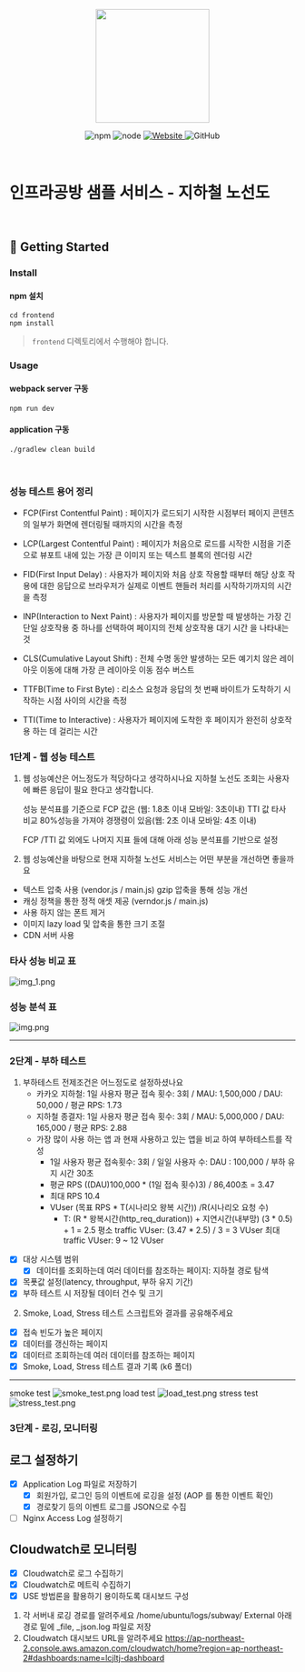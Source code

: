 <p align="center">
    <img width="200px;" src="https://raw.githubusercontent.com/woowacourse/atdd-subway-admin-frontend/master/images/main_logo.png"/>
</p>
<p align="center">
  <img alt="npm" src="https://img.shields.io/badge/npm-%3E%3D%205.5.0-blue">
  <img alt="node" src="https://img.shields.io/badge/node-%3E%3D%209.3.0-blue">
  <a href="https://edu.nextstep.camp/c/R89PYi5H" alt="nextstep atdd">
    <img alt="Website" src="https://img.shields.io/website?url=https%3A%2F%2Fedu.nextstep.camp%2Fc%2FR89PYi5H">
  </a>
  <img alt="GitHub" src="https://img.shields.io/github/license/next-step/atdd-subway-service">
</p>

<br>

# 인프라공방 샘플 서비스 - 지하철 노선도

<br>

## 🚀 Getting Started

### Install
#### npm 설치
```
cd frontend
npm install
```
> `frontend` 디렉토리에서 수행해야 합니다.

### Usage
#### webpack server 구동
```
npm run dev
```
#### application 구동
```
./gradlew clean build
```
<br>

### 성능 테스트 용어 정리

+ FCP(First Contentful Paint) : 페이지가 로드되기 시작한 시점부터 페이지 콘텐츠의 일부가 화면에 렌더링될 때까지의 시간을 측정
  

+ LCP(Largest Contentful Paint) : 페이지가 처음으로 로드를 시작한 시점을 기준으로 뷰포트 내에 있는 가장 큰 이미지 또는 텍스트 블록의 렌더링 시간
  

+ FID(First Input Delay) : 사용자가 페이지와 처음 상호 작용할 때부터 해당 상호 작용에 대한 응답으로 브라우저가 실제로 이벤트 핸들러 처리를 시작하기까지의 시간을 측정
  

+ INP(Interaction to Next Paint) : 사용자가 페이지를 방문할 때 발생하는 가장 긴 단일 상호작용 중 하나를 선택하여 페이지의 전체 상호작용 대기 시간 을 나타내는 것


+ CLS(Cumulative Layout Shift) : 전체 수명 동안 발생하는 모든 예기치 않은 레이아웃 이동에 대해 가장 큰 레이아웃 이동 점수 버스트 

  
+ TTFB(Time to First Byte) : 리소스 요청과 응답의 첫 번째 바이트가 도착하기 시작하는 시점 사이의 시간을 측정


+ TTI(Time to Interactive) : 사용자가 페이지에 도착한 후 페이지가 완전히 상호작용 하는 데 걸리는 시간


### 1단계 - 웹 성능 테스트
1. 웹 성능예산은 어느정도가 적당하다고 생각하시나요
   지하철 노선도 조회는 사용자에 빠른 응답이 필요 한다고 생각합니다.
   
   성능 분석표를 기준으로 FCP 값은 (웹: 1.8초 이내 모바일: 3초이내)
   TTI 값 타사 비교 80%성능을 가져야 경쟁령이 있음(웹: 2초 이내 모바일: 4초 이내)
   
   FCP /TTI 값 외에도 나머지 지표 들에 대해 아래 성능 분석표를 기반으로 설정
   

2. 웹 성능예산을 바탕으로 현재 지하철 노선도 서비스는 어떤 부분을 개선하면 좋을까요
  + 텍스트 압축 사용 (vendor.js / main.js) gzip 압축을 통해 성능 개선
  + 캐싱 정책을 통한 정적 애셋 제공 (verndor.js / main.js)
  + 사용 하지 않는 폰트 제거
  + 이미지 lazy load 및 압축을 통한 크기 조절
  + CDN 서버 사용


### 타사 성능 비교 표 
![img_1.png](img_1.png)
### 성능 분석 표
![img.png](img.png)

---

### 2단계 - 부하 테스트 
1. 부하테스트 전제조건은 어느정도로 설정하셨나요
   + 카카오 지하철: 1일 사용자 평균 접속 횟수: 3회 / MAU: 1,500,000 / DAU: 50,000 / 평균 RPS: 1.73
   + 지하철 종결자: 1일 사용자 평균 접속 횟수: 3회 / MAU: 5,000,000 / DAU: 165,000 / 평균 RPS: 2.88
   + 가장 많이 사용 하는 앱 과 현재 사용하고 있는 앱을 비교 하여 부하테스트를 작성
       * 1일 사용자 평균 접속횟수: 3회 / 일일 사용자 수: DAU : 100,000 / 부하 유지 시간 30초
       * 평균 RPS ((DAU)100,000 * (1일 접속 횟수)3) / 86,400초 = 3.47
       * 최대 RPS 10.4
       * VUser (목표 RPS * T(시나리오 왕복 시간)) /R(시나리오 요청 수)
          - T:  (R * 왕복시간(http_req_duration)) + 지연시간(내부망) (3 * 0.5) + 1 = 2.5
           평소 traffic VUser: (3.47 * 2.5) / 3  = 3 VUser
           최대 traffic VUser: 9 ~ 12 VUser
  -[x] 대상 시스템 범위
     -[x] 데이터를 조회하는데 여러 데이터를 참조하는 페이지: 지하철 경로 탐색
  -[x] 목푯값 설정(latency, throughput, 부하 유지 기간)
  -[x] 부하 테스트 시 저장될 데이터 건수 및 크기
2. Smoke, Load, Stress 테스트 스크립트와 결과를 공유해주세요
  -[x] 접속 빈도가 높은 페이지
  -[x] 데이터를 갱신하는 페이지
  -[x] 데이터르 조회하는데 여러 데이터를 참조하는 페이지
  -[x] Smoke, Load, Stress 테스트 결과 기록 (k6 폴더)
---
smoke test
![smoke_test.png](k6/smoke_test.png)
load test
![load_test.png](k6/load_test.png)
stress test
![stress_test.png](k6/stress_test.png)

### 3단계 - 로깅, 모니터링

## 로그 설정하기
 - [x] Application Log 파일로 저장하기
      - [x] 회원가입, 로그인 등의 이벤트에 로깅을 설정 
        (AOP 를 통한 이벤트 확인)
      - [x] 경로찾기 등의 이벤트 로그를 JSON으로 수집
 - [ ] Nginx Access Log 설정하기

## Cloudwatch로 모니터링
 - [x] Cloudwatch로 로그 수집하기
 - [x] Cloudwatch로 메트릭 수집하기 
 - [x] USE 방법론을 활용하기 용이하도록 대시보드 구성

1. 각 서버내 로깅 경로를 알려주세요
   /home/ubuntu/logs/subway/
   External 아래 경로 밑에 _file, _json.log 파일로 저장
2. Cloudwatch 대시보드 URL을 알려주세요
   https://ap-northeast-2.console.aws.amazon.com/cloudwatch/home?region=ap-northeast-2#dashboards:name=lcjltj-dashboard
